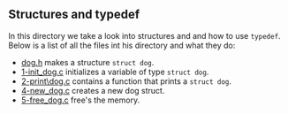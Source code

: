 Structures and typedef
---
In this directory we take a look into structures and and how to use  `typedef`. Below is a list of all the files int his directory and what they do:
- [dog.h](https://github.com/KatlegoMachethe/alx-low_level_programming/tree/master/0x0E-structures_typedef/dog.h)	makes a structure `struct dog`.
- [1-init\_dog.c](https://github.com/KatlegoMachethe/alx-low_level_programming/tree/master/0x0E-structures_typedef/1-init_dog.c)	initializes a variable of type `struct dog`.
- [2-print\dog.c](https://github.com/KatlegoMachethe/alx-low_level_programming/tree/master/0x0E-structures_typedef/2-print_dog.c)	contains a function that prints a `struct dog`.
- [4-new\_dog.c](https://github.com/KatlegoMachethe/alx-low_level_programming/tree/master/0x0E-structures_typedef/4-new_dog.c)	creates a new dog struct.
- [5-free\_dog.c](https://github.com/KatlegoMachethe/alx-low_level_programming/tree/master/0x0E-structures_typedef/5-free_dog.c)	free's the memory.
